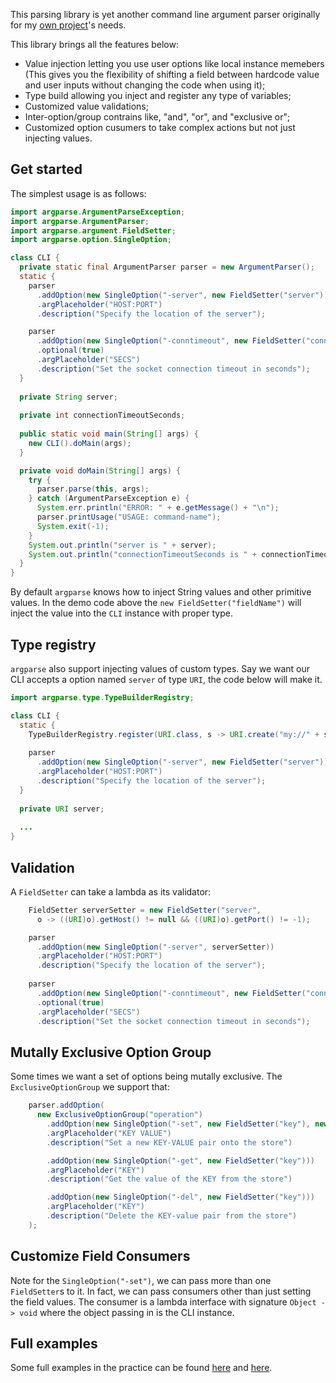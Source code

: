 This parsing library is yet another command line argument parser originally for my [own project](https://github.com/robturtle/consistency-test-demo)'s needs. 

This library brings all the features below:

- Value injection letting you use user options like local instance memebers (This gives you the flexibility of shifting a field between hardcode value and user inputs without changing the code when using it);
- Type build allowing you inject and register any type of variables;
- Customized value validations;
- Inter-option/group contrains like, "and", "or", and "exclusive or";
- Customized option cusumers to take complex actions but not just injecting values.


## Get started
The simplest usage is as follows:
```java
import argparse.ArgumentParseException;
import argparse.ArgumentParser;
import argparse.argument.FieldSetter;
import argparse.option.SingleOption;

class CLI {
  private static final ArgumentParser parser = new ArgumentParser();
  static {
    parser
      .addOption(new SingleOption("-server", new FieldSetter("server")))
      .argPlaceholder("HOST:PORT")
      .description("Specify the location of the server");

    parser
      .addOption(new SingleOption("-conntimeout", new FieldSetter("connectionTimeoutSeconds")))
      .optional(true)
      .argPlaceholder("SECS")
      .description("Set the socket connection timeout in seconds");
  }
  
  private String server;
  
  private int connectionTimeoutSeconds;
  
  public static void main(String[] args) {
    new CLI().doMain(args);
  }

  private void doMain(String[] args) {
    try {
      parser.parse(this, args);
    } catch (ArgumentParseException e) {
      System.err.println("ERROR: " + e.getMessage() + "\n");
      parser.printUsage("USAGE: command-name");
      System.exit(-1);
    }
    System.out.println("server is " + server);
    System.out.println("connectionTimeoutSeconds is " + connectionTimeoutSeconds);
  }
}
```
By default `argparse` knows how to inject String values and other primitive values. In the demo code above the `new FieldSetter("fieldName")` will inject the value into the `CLI` instance with proper type.

## Type registry
`argparse` also support injecting values of custom types. Say we want our CLI accepts a option named `server` of type `URI`, the code below will make it.
```java
import argparse.type.TypeBuilderRegistry;

class CLI {
  static {
    TypeBuilderRegistry.register(URI.class, s -> URI.create("my://" + s));
    
    parser
      .addOption(new SingleOption("-server", new FieldSetter("server")))
      .argPlaceholder("HOST:PORT")
      .description("Specify the location of the server");
  }
  
  private URI server;
  
  ...
}
```

## Validation
A `FieldSetter` can take a lambda as its validator:

```java
    FieldSetter serverSetter = new FieldSetter("server",
      o -> ((URI)o).getHost() != null && ((URI)o).getPort() != -1);

    parser
      .addOption(new SingleOption("-server", serverSetter))
      .argPlaceholder("HOST:PORT")
      .description("Specify the location of the server");
      
    parser
      .addOption(new SingleOption("-conntimeout", new FieldSetter("connectionTimeoutSeconds", o -> ((int)o) > 0)))
      .optional(true)
      .argPlaceholder("SECS")
      .description("Set the socket connection timeout in seconds");
```

## Mutally Exclusive Option Group
Some times we want a set of options being mutally exclusive. The `ExclusiveOptionGroup` we support that:

```java
    parser.addOption(
      new ExclusiveOptionGroup("operation")
        .addOption(new SingleOption("-set", new FieldSetter("key"), new FieldSetter("value")))
        .argPlaceholder("KEY VALUE")
        .description("Set a new KEY-VALUE pair onto the store")

        .addOption(new SingleOption("-get", new FieldSetter("key")))
        .argPlaceholder("KEY")
        .description("Get the value of the KEY from the store")

        .addOption(new SingleOption("-del", new FieldSetter("key")))
        .argPlaceholder("KEY")
        .description("Delete the KEY-value pair from the store")
    );
```

## Customize Field Consumers
Note for the `SingleOption("-set")`, we can pass more than one `FieldSetter`s to it. In fact, we can pass consumers other than just setting the field values. The consumer is a lambda interface with signature `Object -> void` where the object passing in is the CLI instance.

## Full examples
Some full examples in the practice can be found [here](https://github.com/robturtle/consistency-test-demo/blob/master/kvclient/src/main/java/dsf16/KVStoreClient.java) and [here](https://github.com/robturtle/consistency-test-demo/blob/master/consistency-check/src/main/java/dsf16/KVStoreConsistencyTester.java).
